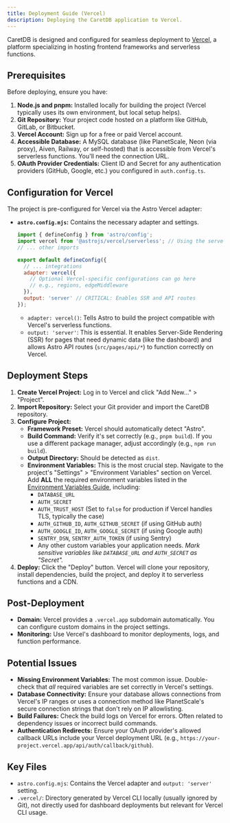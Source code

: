 ```yaml
---
title: Deployment Guide (Vercel)
description: Deploying the CaretDB application to Vercel.
---
```


CaretDB is designed and configured for seamless deployment to [Vercel](https://vercel.com/), a platform specializing in hosting frontend frameworks and serverless functions.

## Prerequisites

Before deploying, ensure you have:

1.  **Node.js and pnpm:** Installed locally for building the project (Vercel typically uses its own environment, but local setup helps).
2.  **Git Repository:** Your project code hosted on a platform like GitHub, GitLab, or Bitbucket.
3.  **Vercel Account:** Sign up for a free or paid Vercel account.
4.  **Accessible Database:** A MySQL database (like PlanetScale, Neon (via proxy), Aiven, Railway, or self-hosted) that is accessible from Vercel's serverless functions. You'll need the connection URL.
5.  **OAuth Provider Credentials:** Client ID and Secret for any authentication providers (GitHub, Google, etc.) you configured in `auth.config.ts`.

## Configuration for Vercel

The project is pre-configured for Vercel via the Astro Vercel adapter:

-   **`astro.config.mjs`:** Contains the necessary adapter and settings.
    ```javascript
    import { defineConfig } from 'astro/config';
    import vercel from '@astrojs/vercel/serverless'; // Using the serverless adapter
    // ... other imports

    export default defineConfig({
      // ... integrations
      adapter: vercel({
        // Optional Vercel-specific configurations can go here
        // e.g., regions, edgeMiddleware
      }),
      output: 'server' // CRITICAL: Enables SSR and API routes
    });
    ```
    -   `adapter: vercel()`: Tells Astro to build the project compatible with Vercel's serverless functions.
    -   `output: 'server'`: This is essential. It enables Server-Side Rendering (SSR) for pages that need dynamic data (like the dashboard) and allows Astro API routes (`src/pages/api/*`) to function correctly on Vercel.

## Deployment Steps

1.  **Create Vercel Project:** Log in to Vercel and click "Add New..." > "Project".
2.  **Import Repository:** Select your Git provider and import the CaretDB repository.
3.  **Configure Project:**
    -   **Framework Preset:** Vercel should automatically detect "Astro".
    -   **Build Command:** Verify it's set correctly (e.g., `pnpm build`). If you use a different package manager, adjust accordingly (e.g., `npm run build`).
    -   **Output Directory:** Should be detected as `dist`.
    -   **Environment Variables:** This is the most crucial step. Navigate to the project's "Settings" > "Environment Variables" section on Vercel. Add **ALL** the required environment variables listed in the [Environment Variables Guide](./environment-variables), including:
        -   `DATABASE_URL`
        -   `AUTH_SECRET`
        -   `AUTH_TRUST_HOST` (Set to `false` for production if Vercel handles TLS, typically the case)
        -   `AUTH_GITHUB_ID`, `AUTH_GITHUB_SECRET` (if using GitHub auth)
        -   `AUTH_GOOGLE_ID`, `AUTH_GOOGLE_SECRET` (if using Google auth)
        -   `SENTRY_DSN`, `SENTRY_AUTH_TOKEN` (if using Sentry)
        -   Any other custom variables your application needs.
        *Mark sensitive variables like `DATABASE_URL` and `AUTH_SECRET` as "Secret".*
4.  **Deploy:** Click the "Deploy" button. Vercel will clone your repository, install dependencies, build the project, and deploy it to serverless functions and a CDN.

## Post-Deployment

-   **Domain:** Vercel provides a `.vercel.app` subdomain automatically. You can configure custom domains in the project settings.
-   **Monitoring:** Use Vercel's dashboard to monitor deployments, logs, and function performance.

## Potential Issues

-   **Missing Environment Variables:** The most common issue. Double-check that *all* required variables are set correctly in Vercel's settings.
-   **Database Connectivity:** Ensure your database allows connections from Vercel's IP ranges or uses a connection method like PlanetScale's secure connection strings that don't rely on IP allowlisting.
-   **Build Failures:** Check the build logs on Vercel for errors. Often related to dependency issues or incorrect build commands.
-   **Authentication Redirects:** Ensure your OAuth provider's allowed callback URLs include your Vercel deployment URL (e.g., `https://your-project.vercel.app/api/auth/callback/github`).

## Key Files

-   `astro.config.mjs`: Contains the Vercel adapter and `output: 'server'` setting.
-   `.vercel/`: Directory generated by Vercel CLI locally (usually ignored by Git), not directly used for dashboard deployments but relevant for Vercel CLI usage. 